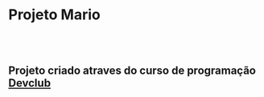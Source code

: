 <h1>Projeto Mario</h1>
<br>
<br>
<h2>Projeto criado atraves do curso de programação <a href= "https://rodolfomori.com.br/devclub">Devclub </a></h2>
